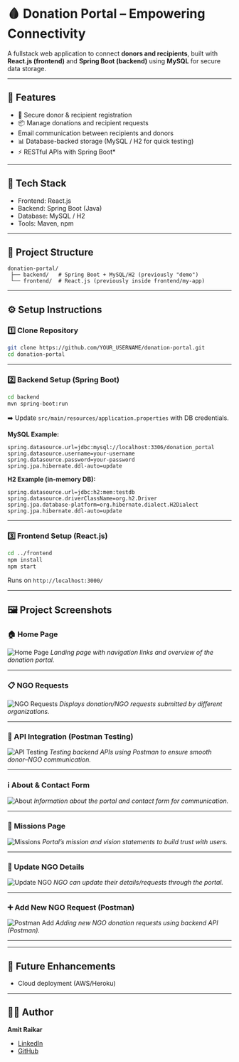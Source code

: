 # 🩸 Donation Portal – Empowering Connectivity  

A fullstack web application to connect **donors and recipients**, built with **React.js (frontend)** and **Spring Boot (backend)** using **MySQL** for secure data storage.  

---
## 🚀 Features

* 🔐 Secure donor & recipient registration
* 📦 Manage donations and recipient requests
* Email communication between recipients and donors
* 📊 Database-backed storage (MySQL / H2 for quick testing)
* ⚡ RESTful APIs with Spring Boot*
---


## 🚀 Tech Stack  
- Frontend: React.js  
- Backend: Spring Boot (Java)  
- Database: MySQL / H2  
- Tools: Maven, npm  

---

## 📂 Project Structure  
```
donation-portal/
 ├── backend/   # Spring Boot + MySQL/H2 (previously "demo")
 └── frontend/  # React.js (previously inside frontend/my-app)
```

---

## ⚙️ Setup Instructions  

### 1️⃣ Clone Repository  
```bash
git clone https://github.com/YOUR_USERNAME/donation-portal.git
cd donation-portal
```

---

### 2️⃣ Backend Setup (Spring Boot)  
```bash
cd backend
mvn spring-boot:run
```

➡️ Update `src/main/resources/application.properties` with DB credentials.  

**MySQL Example:**  
```properties
spring.datasource.url=jdbc:mysql://localhost:3306/donation_portal
spring.datasource.username=your-username
spring.datasource.password=your-password
spring.jpa.hibernate.ddl-auto=update
```

**H2 Example (in-memory DB):**  
```properties
spring.datasource.url=jdbc:h2:mem:testdb
spring.datasource.driverClassName=org.h2.Driver
spring.jpa.database-platform=org.hibernate.dialect.H2Dialect
spring.jpa.hibernate.ddl-auto=update
```

---

### 3️⃣ Frontend Setup (React.js)  
```bash
cd ../frontend
npm install
npm start
```
Runs on `http://localhost:3000/`  

---

## 🖼️ Project Screenshots

### 🏠 Home Page

![Home Page](IMG-20240625-WA0003.jpg)
*Landing page with navigation links and overview of the donation portal.*

---

### 📋 NGO Requests

![NGO Requests](IMG-20240625-WA0004.jpg)
*Displays donation/NGO requests submitted by different organizations.*

---

### 🔗 API Integration (Postman Testing)

![API Testing](IMG-20240625-WA0010.jpg)
*Testing backend APIs using Postman to ensure smooth donor–NGO communication.*

---

### ℹ️ About & Contact Form

![About](IMG-20240625-WA0005.jpg)
*Information about the portal and contact form for communication.*

---

### 🎯 Missions Page

![Missions](IMG-20240625-WA0006.jpg)
*Portal’s mission and vision statements to build trust with users.*

---

### 📝 Update NGO Details

![Update NGO](IMG-20240625-WA0007.jpg)
*NGO can update their details/requests through the portal.*

---

### ➕ Add New NGO Request (Postman)

![Postman Add](IMG-20240625-WA0008.jpg)
*Adding new NGO donation requests using backend API (Postman).*

---




---

## 📌 Future Enhancements    
- Cloud deployment (AWS/Heroku)  

---

## 👨‍💻 Author  
**Amit Raikar**  
- [LinkedIn](https://www.linkedin.com/in/amit-raikar-a06464265)  
- [GitHub](https://github.com/amitd05)  
